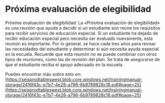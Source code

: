 # Próxima evaluación de elegibilidad
Próxima evaluación de elegibilidad: La «Próxima evaluación de elegibilidad» es una reunión que ayuda a decidir si un estudiante aún reúne los requisitos para recibir servicios de educación especial. Si un estudiante ha dejado de recibir educación especial pero necesita ser evaluado nuevamente, esta reunión es importante. Por lo general, se hace cada tres años para revisar las necesidades del estudiante y determinar si aún necesita ayuda especial en la escuela. Recuerde que esta reunión no se puede combinar con otros tipos de reuniones, como las de revisión del plan. Se trata de asegurarse de que el estudiante reciba el apoyo adecuado en la escuela.

Puedes encontrar más sobre esto en: [https://seisprodtableswest.blob.core.windows.net/trainingmanual-storage/2416f43c-e7b7-4e28-a796-6b9789828c18.pdf#page=25](https://seisprodtableswest.blob.core.windows.net/trainingmanual-storage/2416f43c-e7b7-4e28-a796-6b9789828c18.pdf#page=25)
